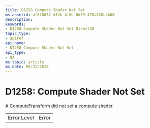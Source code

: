 ```yaml
---
title: D1258 Compute Shader Not Set
ms.assetid: af8f8057-d12b-4f0b-8d79-478a828c4b00
description: 
keywords:
- D1258 Compute Shader Not Set Direct2D
topic_type:
- apiref
api_name:
- D1258 Compute Shader Not Set
api_type:
- NA
ms.topic: article
ms.date: 05/31/2018
---
```


# D1258: Compute Shader Not Set

A ComputeTransform did not set a compute shader.



|             |       |
|-------------|-------|
| Error Level | Error |



 

 

 




